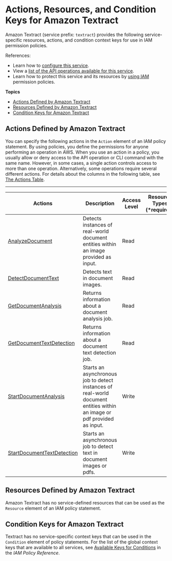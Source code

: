 # Actions, Resources, and Condition Keys for Amazon Textract<a name="list_amazontextract"></a>

Amazon Textract \(service prefix: `textract`\) provides the following service\-specific resources, actions, and condition context keys for use in IAM permission policies\.

References:
+ Learn how to [configure this service](https://docs.aws.amazon.com/textract/latest/dg/)\.
+ View a [list of the API operations available for this service](https://docs.aws.amazon.com/textract/latest/dg/)\.
+ Learn how to protect this service and its resources by [using IAM](https://docs.aws.amazon.com/textract/latest/dg/authentication-and-access-control.html) permission policies\.

**Topics**
+ [Actions Defined by Amazon Textract](#amazontextract-actions-as-permissions)
+ [Resources Defined by Amazon Textract](#amazontextract-resources-for-iam-policies)
+ [Condition Keys for Amazon Textract](#amazontextract-policy-keys)

## Actions Defined by Amazon Textract<a name="amazontextract-actions-as-permissions"></a>

You can specify the following actions in the `Action` element of an IAM policy statement\. By using policies, you define the permissions for anyone performing an operation in AWS\. When you use an action in a policy, you usually allow or deny access to the API operation or CLI command with the same name\. However, in some cases, a single action controls access to more than one operation\. Alternatively, some operations require several different actions\. For details about the columns in the following table, see [The Actions Table](reference_policies_actions-resources-contextkeys.md#actions_table)\.


****  

| Actions | Description | Access Level | Resource Types \(\*required\) | Condition Keys | Dependent Actions | 
| --- | --- | --- | --- | --- | --- | 
|   [ AnalyzeDocument ](https://docs.aws.amazon.com/textract/latest/dg/API_AnalyzeDocument.html)  | Detects instances of real\-world document entities within an image provided as input\. | Read |  |  |   s3:GetObject   | 
|   [ DetectDocumentText ](https://docs.aws.amazon.com/textract/latest/dg/API_DetectDocumentText.html)  | Detects text in document images\. | Read |  |  |   s3:GetObject   | 
|   [ GetDocumentAnalysis ](https://docs.aws.amazon.com/textract/latest/dg/API_GetDocumentAnalysis.html)  | Returns information about a document analysis job\. | Read |  |  |  | 
|   [ GetDocumentTextDetection ](https://docs.aws.amazon.com/textract/latest/dg/API_GetDocumentTextDetection.html)  | Returns information about a document text detection job\. | Read |  |  |  | 
|   [ StartDocumentAnalysis ](https://docs.aws.amazon.com/textract/latest/dg/API_StartDocumentAnalysis.html)  | Starts an asynchronous job to detect instances of real\-world document entities within an image or pdf provided as input\. | Write |  |  |   s3:GetObject   | 
|   [ StartDocumentTextDetection ](https://docs.aws.amazon.com/textract/latest/dg/API_StartDocumentTextDetection.html)  | Starts an asynchronous job to detect text in document images or pdfs\. | Write |  |  |   s3:GetObject   | 

## Resources Defined by Amazon Textract<a name="amazontextract-resources-for-iam-policies"></a>

Amazon Textract has no service\-defined resources that can be used as the `Resource` element of an IAM policy statement\.

## Condition Keys for Amazon Textract<a name="amazontextract-policy-keys"></a>

Textract has no service\-specific context keys that can be used in the `Condition` element of policy statements\. For the list of the global context keys that are available to all services, see [Available Keys for Conditions](reference_policies_condition-keys.html#AvailableKeys) in the *IAM Policy Reference*\.